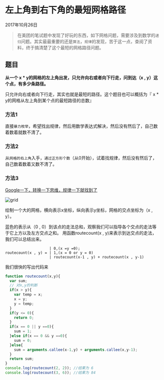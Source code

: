 # 左上角到右下角的最短网格路径

2017年10月26日

> 在美团的笔试题中发现了好玩的东西，如下网格问题，需要涉及到数学的`递归`问题。其实最最重要的还是`算法`，`规律`的发现，苦于这一点，查阅了资料，终于搞清楚了这个最短的网格路径问题。

## 题目

**从一个 x * y的网格的左上角出发，只允许向右或者向下行走，问到达（x , y）这个点，有多少条路径。**

只允许向右或者向下行走，其实也就是最短的路径。这个题目也可以概括为『 x * y的网格从左上角到某个点的最短路径的总数』

### 方法1

直接`暴力枚举`，希望找出规律，然后用数学表达式解决，然后没有然后了，自己数着数着就数不清了。

### 方法2

从`网格的右上角`入手，`通过正方形个数`（从0开始），试着找规律，然后没有然后了，自己数着数着又数不清了。

### 方法3

[Google一下，转换一下思维，规律一下就找到了](https://blog.oldj.net/2013/09/07/lattice-paths/)

![grid](_media/grid.jpg)

绘制一个大的网格，横向表示x坐标，纵向表示y坐标，网格的交点坐标为（x , y）。

蓝色的表示从（0 , 0）到该点的走法总和，观察我们可以指导各个交点的走法等于它上方以及左方交点之和。
用函数routecount(x , y)来表示到达交点的走法，我们可以总结出来。

```
                    | 0,(x =y =0);
routecount(x , y) = | 1,(x = 0 or y = 0)
                    | routecount(x-1 , y) + routecount(x , y-1)
```

我们很快的写出代码来

```javascript
function routecount(x,y){
  var sum;
  // 对x,y的判断
  if(x > y){
    var temp = x;
    x = y;
    y = temp;
  }
  if(y <= 0){
    return 0;
  }
  if(x == 0 || y ==0){
    sum = 1;
  }else if(x == 0 && y ==0){
    sum = 0;
  }else{
    sum = arguments.callee(x-1,y) + arguments.callee(x,y-1);
  }
  return sum;
}
console.log(routecount(2, 2)); //结果为 6
console.log(routecount(3, 6)); //结果为 84

```